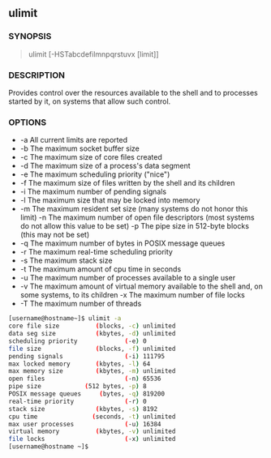 ## ulimit


### SYNOPSIS 

> ulimit [-HSTabcdefilmnpqrstuvx [limit]]

### DESCRIPTION 

Provides control over the resources available to the shell and to processes started by it, on systems that allow such control.  

### OPTIONS

*  -a     All current limits are reported
*  -b     The maximum socket buffer size
*  -c     The maximum size of core files created
*  -d     The maximum size of a process's data segment
*  -e     The maximum scheduling priority ("nice")
*  -f     The maximum size of files written by the shell and its children
*  -i     The maximum number of pending signals
*  -l     The maximum size that may be locked into memory
*  -m     The maximum resident set size (many systems do not honor this limit) -n     The maximum number of open file descriptors (most systems do not allow this value to be set) -p     The pipe size in 512-byte blocks (this may not be set)
*  -q     The maximum number of bytes in POSIX message queues
*  -r     The maximum real-time scheduling priority
*  -s     The maximum stack size
*  -t     The maximum amount of cpu time in seconds
*  -u     The maximum number of processes available to a single user
*  -v     The maximum amount of virtual memory available to the shell and, on some systems, to its children -x     The maximum number of file locks
*  -T     The maximum number of threads

```bash
[username@hostname~]$ ulimit -a
core file size          (blocks, -c) unlimited
data seg size           (kbytes, -d) unlimited
scheduling priority             (-e) 0
file size               (blocks, -f) unlimited
pending signals                 (-i) 111795
max locked memory       (kbytes, -l) 64
max memory size         (kbytes, -m) unlimited
open files                      (-n) 65536
pipe size            (512 bytes, -p) 8
POSIX message queues     (bytes, -q) 819200
real-time priority              (-r) 0
stack size              (kbytes, -s) 8192
cpu time               (seconds, -t) unlimited
max user processes              (-u) 16384
virtual memory          (kbytes, -v) unlimited
file locks                      (-x) unlimited
[username@hostname ~]$
```